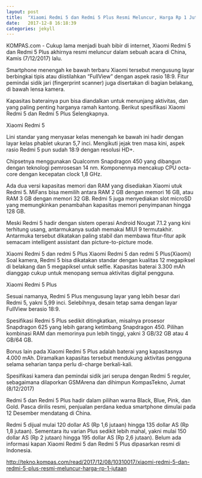 ```yaml
---
layout: post
title:  "Xiaomi Redmi 5 dan Redmi 5 Plus Resmi Meluncur, Harga Rp 1 Jutaan"
date:   2017-12-8 16:18:39
categories: jekyll
---
```

KOMPAS.com - Cukup lama menjadi buah bibir di internet, Xiaomi Redmi 5 dan Redmi 5 Plus akhirnya resmi meluncur dalam sebuah acara di China, Kamis (7/12/2017) lalu.

Smartphone menengah ke bawah terbaru Xiaomi tersebut mengusung layar berbingkai tipis atau diistilahkan “FullView” dengan aspek rasio 18:9. Fitur pemindai sidik jari (fingerprint scanner) juga disertakan di bagian belakang, di bawah lensa kamera.

Kapasitas baterainya pun bisa diandalkan untuk menunjang aktivitas, dan yang paling penting harganya ramah kantong. Berikut spesifikasi Xiaomi Redmi 5 dan Redmi 5 Plus Selengkapnya.

Xiaomi Redmi 5

Lini standar yang menyasar kelas menengah ke bawah ini hadir dengan layar kelas phablet ukuran 5,7 inci. Mengikuti jejak tren masa kini, aspek rasio Redmi 5 pun sudah 18:9 dengan resolusi HD+.

Chipsetnya menggunakan Qualcomm Snapdragon 450 yang dibangun dengan teknologi pemrosesan 14 nm. Komponennya mencakup CPU octa-core dengan kecepatan clock 1,8 GHz.

Ada dua versi kapasitas memori dan RAM yang disediakan Xiaomi utuk Redmi 5. MiFans bisa memilih antara RAM 2 GB dengan memori 16 GB, atau RAM 3 GB dengan memori 32 GB. Redmi 5 juga menyediakan slot microSD yang memungkinkan penambahan kapasitas memori penyimpanan hingga 128 GB.

Meski Redmi 5 hadir dengan sistem operasi Android Nougat 7.1.2 yang kini terhitung usang, antarmukanya sudah memakai MIUI 9 termutakhir. Antarmuka tersebut dikatakan paling stabil dan membawa fitur-fitur apik semacam intelligent assistant dan picture-to-picture mode.

Xiaomi Redmi 5 dan redmi 5 Plus
Xiaomi Redmi 5 dan redmi 5 Plus(Xiaomi)
Soal kamera, Redmi 5 bisa dikatakan standar dengan kualitas 12 megapiksel di belakang dan 5 megapiksel untuk selfie. Kapasitas baterai 3.300 mAh dianggap cukup untuk menopang semua aktivitas digital pengguna.

Xiaomi Redmi 5 Plus

Sesuai namanya, Redmi 5 Plus mengusung layar yang lebih besar dari Redmi 5, yakni 5,99 inci. Selebihnya, desain tetap sama dengan layar FullView berasio 18:9.

Spesifikasi Redmi 5 Plus sedikit ditingkatkan, misalnya prosesor Snapdragon 625 yang lebih garang ketimbang Snapdragon 450. Pilihan kombinasi RAM dan memorinya pun lebih tinggi, yakni 3 GB/32 GB atau 4 GB/64 GB.

Bonus lain pada Xiaomi Redmi 5 Plus adalah baterai yang kapasitasnya 4.000 mAh. Diramalkan kapasitas tersebut mendukung aktivitas pengguna selama seharian tanpa perlu di-charge berkali-kali.

Spesifikasi kamera dan pemindai sidik jari serupa dengan Redmi 5 reguler, sebagaimana dilaporkan GSMArena dan dihimpun KompasTekno, Jumat (8/12/2017)

Redmi 5 dan Redmi 5 Plus hadir dalam pilihan warna Black, Blue, Pink, dan Gold. Pasca dirilis resmi, penjualan perdana kedua smartphone dimulai pada 12 Desember mendatang di China.

Redmi 5 dijual mulai 120 dollar AS (Rp 1,6 jutaan) hingga 135 dollar AS (Rp 1,8 jutaan). Sementara itu varian Plus sedikit lebih mahal, yakni mulai 150 dollar AS (Rp 2 jutaan) hingga 195 dollar AS (Rp 2,6 jutaan). Belum ada informasi kapan Xiaomi Redmi 5 dan Redmi 5 Plus dipasarkan resmi di Indonesia.


http://tekno.kompas.com/read/2017/12/08/10310017/xiaomi-redmi-5-dan-redmi-5-plus-resmi-meluncur-harga-rp-1-jutaan


